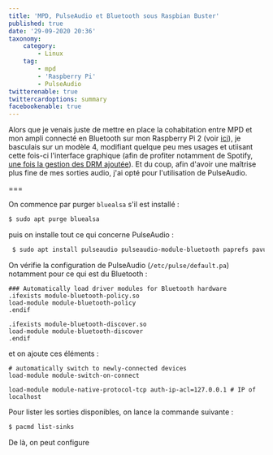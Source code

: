 ```yaml
---
title: 'MPD, PulseAudio et Bluetooth sous Raspbian Buster'
published: true
date: '29-09-2020 20:36'
taxonomy:
    category:
        - Linux
    tag:
        - mpd
        - 'Raspberry Pi'
        - PulseAudio
twitterenable: true
twittercardoptions: summary
facebookenable: true
---
```


Alors que je venais juste de mettre en place la cohabitation entre MPD et mon ampli connecté en Bluetooth sur mon Raspberry Pi 2 (voir [ici](/blog/mpd-et-bluetooth-sur-raspberry-pi-2)), je basculais sur un modèle 4, modifiant quelque peu mes usages et utiisant cette fois-ci l'interface graphique (afin de profiter notamment de Spotify, [une fois la gestion des DRM ajoutée](/blog/gestion-des-drm-sous-raspbian-buster)). Et du coup, afin d'avoir une maîtrise plus fine de mes sorties audio, j'ai opté pour l'utilisation de PulseAudio.

===

On commence par purger `bluealsa` s'il est installé&nbsp;:

```bash
$ sudo apt purge bluealsa
```

puis on installe tout ce qui concerne PulseAudio&nbsp;:

```bash
 $ sudo apt install pulseaudio pulseaudio-module-bluetooth paprefs pavumeter pavucontrol pasystray
 ```

On vérifie la configuration de PulseAudio (`/etc/pulse/default.pa`) notamment pour ce qui est du Bluetooth&nbsp;:

```
### Automatically load driver modules for Bluetooth hardware
.ifexists module-bluetooth-policy.so
load-module module-bluetooth-policy
.endif

.ifexists module-bluetooth-discover.so
load-module module-bluetooth-discover
.endif
```

et on ajoute ces éléments&nbsp;:

```
# automatically switch to newly-connected devices
load-module module-switch-on-connect

load-module module-native-protocol-tcp auth-ip-acl=127.0.0.1 # IP of localhost
```



Pour lister les sorties disponibles, on lance la commande suivante&nbsp;:

```bash
$ pacmd list-sinks
```

De là, on peut configure
